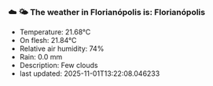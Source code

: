 ### ☁️ 🌤️  The weather in Florianópolis is: Florianópolis

- Temperature: 21.68°C
- On flesh: 21.84°C
- Relative air humidity: 74%
- Rain: 0.0 mm
- Description: Few clouds
- last updated: 2025-11-01T13:22:08.046233
